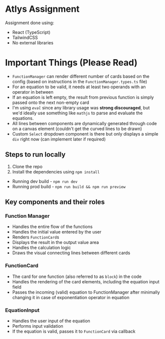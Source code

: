 # Atlys Assignment

Assignment done using:
- React (TypeScript)
- TailwindCSS
- No external libraries

# Important Things (Please Read)
- `FunctionManager` can render different number of cards based on the config (based on instructions in the `FunctionManager.types.ts` file)
- For an equation to be valid, it needs at least two operands with an operator in between
- If an equation is left empty, the result from previous function is simply passed onto the next non-empty card
- I'm using *`eval`* since any library usage was **strong discouraged**, but we'd ideally use something like `mathjs` to parse and evaluate the equations.
- All lines between components are dynamically generated through code on a canvas element (couldn't get the curved lines to be drawn)
- Custom `Select` dropdown component is there but only displays a simple `div` right now (can implement later if required)


## Steps to run locally
1. Clone the repo
2. Install the dependencies using `npm install`
- Running dev build - `npm run dev`
- Running prod build - `npm run build && npm run preview`

## Key components and their roles

### Function Manager
- Handles the entire flow of the functions
- Handles the initial value entered by the user
- Renders `FunctionCard`s 
- Displays the result in the output value area
- Handles the calculation logic
- Draws the visual connecting lines between different cards

### FunctionCard
- The card for one function (also referred to as `block`) in the code
- Handles the rendering of the card elements, including the equation input field
- Passes the incoming (valid) equation to FunctionManager after minimally changing it in case of exponentiation operator in equation

### EquationInput
- Handles the user input of the equation
- Performs input validation
- If the equation is valid, passes it to `FunctionCard` via callback
